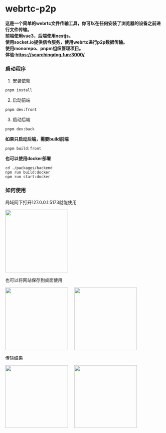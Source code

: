 # webrtc-p2p

**这是一个简单的webrtc文件传输工具，你可以在任何安装了浏览器的设备之前进行文件传输。     
前端使用vue3，后端使用nestjs。   
使用socket.io提供信令服务，使用webrtc进行p2p数据传输。   
使用monorepo、pnpm组织管理项目。  
体验:<a target="_blank" href="https://searchingdog.fun:3000/">https://searchingdog.fun:3000/</a>**

### 启动程序
1. 安装依赖
```
pnpm install
```

2. 启动前端
```
pnpm dev:front
```

3. 启动后端
```
pnpm dev:back
```

**如果只启动后端，需要build前端**

```
pnpm build:front
```

**也可以使用docker部署**
```
cd ./packages/backend
npm run build:docker
npm run start:docker
```


### 如何使用
局域网下打开127.0.0.1:5173就能使用

<!-- [![p9PQhAU.png](https://s1.ax1x.com/2023/04/17/p9PQhAU.png)](https://imgse.com/i/p9PQhAU) -->
<img src="https://s1.ax1x.com/2023/04/17/p9PQhAU.png" width="200px" />

也可以将网站保存到桌面使用
<!-- [![p9PQ5h4.png](https://s1.ax1x.com/2023/04/17/p9PQ5h4.png)](https://imgse.com/i/p9PQ5h4)
[![p9PQ7cR.png](https://s1.ax1x.com/2023/04/17/p9PQ7cR.png)](https://imgse.com/i/p9PQ7cR) -->
<div style="display: flex; gap: 20px">
<img src="https://s1.ax1x.com/2023/04/17/p9PQ5h4.png" width="200px" />
<img src="https://s1.ax1x.com/2023/04/17/p9PQ7cR.png" width="200px" />
</div>

传输结果
<!-- [![p9PQ4NF.png](https://s1.ax1x.com/2023/04/17/p9PQ4NF.png)](https://imgse.com/i/p9PQ4NF) -->
<!-- [![p9PQW7T.png](https://s1.ax1x.com/2023/04/17/p9PQW7T.png)](https://imgse.com/i/p9PQW7T) -->
<div style="display: flex; gap: 20px">
<img src="https://s1.ax1x.com/2023/04/17/p9PQ4NF.png" width="200px" />
<img src="https://s1.ax1x.com/2023/04/17/p9PQW7T.png" width="200px" />
</div>





